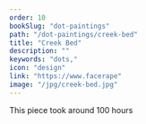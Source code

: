 ```yaml
---
order: 10
bookSlug: "dot-paintings"
path: "/dot-paintings/creek-bed"
title: "Creek Bed"
description: ""
keywords: "dots,"
icon: "design"
link: "https://www.facerape"
image: "/jpg/creek-bed.jpg"
---
```

This piece took around 100 hours

